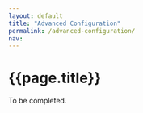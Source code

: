 ```yaml
---
layout: default
title: "Advanced Configuration"
permalink: /advanced-configuration/
nav:
---
```


# {{page.title}}

To be completed.